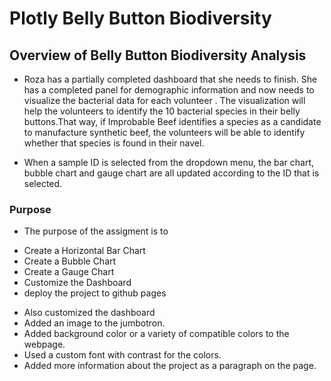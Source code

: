 
# **Plotly Belly Button Biodiversity**

## **Overview of Belly Button Biodiversity Analysis** 
* Roza has a partially completed dashboard that she needs to finish. She has a completed panel for demographic information and now needs to visualize the bacterial data for each volunteer . 
The visualization will help the volunteers to identify the 10 bacterial species in their belly buttons.That way, if Improbable Beef identifies a species as a candidate to manufacture synthetic beef, the volunteers will be able to identify whether that species is found in their navel.

* When a sample ID is selected from the dropdown menu, the bar chart, bubble chart and gauge chart are all updated according to the ID that is selected. 


### Purpose 

* The purpose of the assigment is to
 
- Create a Horizontal Bar Chart
- Create a Bubble Chart
- Create a Gauge Chart
- Customize the Dashboard
- deploy the project to github pages


* Also customized the dashboard
* Added an image to the jumbotron.
* Added background color or a variety of compatible colors to the webpage.
* Used a custom font with contrast for the colors.
* Added more information about the project as a paragraph on the page.	

